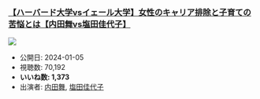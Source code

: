 ### [【ハーバード大学vsイェール大学】女性のキャリア排除と子育ての苦悩とは【内田舞vs塩田佳代子】](https://www.youtube.com/watch?v=h7RxDMEWBKk)
[![](https://img.youtube.com/vi/h7RxDMEWBKk/sddefault.jpg)](https://www.youtube.com/watch?v=h7RxDMEWBKk)
-   公開日: 2024-01-05
-   視聴数: 70,192
-   **いいね数: 1,373**
-   出演者: [内田舞](/rehacq_fan/people/内田舞 "wikilink"), [塩田佳代子](/rehacq_fan/people/塩田佳代子 "wikilink")
